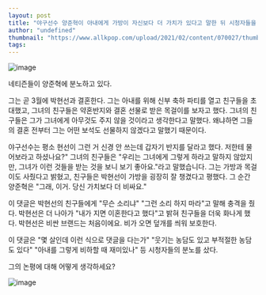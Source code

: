 ```yaml
---
layout: post
title: "야구선수 양준혁이 아내에게 가방이 자신보다 더 가치가 있다고 말한 뒤 시청자들을 분노케 한다."
author: "undefined"
thumbnail: "https://www.allkpop.com/upload/2021/02/content/070027/thumb/1612675661-20210207-yjh.jpg"
tags: 
---
```



![image](https://www.allkpop.com/upload/2021/02/content/070027/1612675661-20210207-yjh.jpg)

네티즌들이 양준혁에 분노하고 있다.

그는 곧 3월에 박현선과 결혼한다. 그는 아내를 위해 신부 축하 파티를 열고 친구들을 초대했고, 그녀의 친구들은 약혼반지와 결혼 선물로 받은 목걸이를 보자고 했다. 그녀의 친구들은 그가 그녀에게 아무것도 주지 않을 것이라고 생각한다고 말했다. 왜냐하면 그들의 결혼 전부터 그는 어떤 보석도 선물하지 않겠다고 말했기 때문이다.

야구선수는 평소 현선이 그런 거 신경 안 쓰는데 갑자기 반지를 달라고 했다. 저한테 물어보라고 하셨나요?" 그녀의 친구들은 "우리는 그녀에게 그렇게 하라고 말하지 않았지만, 그녀가 이런 것들을 받는 것을 보니 보기 좋아요."라고 말했습니다. 그는 가방과 목걸이도 사줬다고 밝혔고, 친구들은 박현선이 가방을 굉장히 잘 챙겼다고 평했다. 그 순간 양준혁은 "그래, 이거. 당신 가치보다 더 비싸요."

이 댓글은 박현선의 친구들에게 "무슨 소리냐" "그런 소리 하지 마라"고 말해 충격을 줬다. 박현선은 더 나아가 "내가 지면 이혼한다고 했다"고 밝혀 친구들을 더욱 화나게 했다. 박현선은 비싼 브랜드는 처음이에요. 비가 오면 덮개를 씌워 보호한다.

이 댓글은 "몇 살인데 이런 식으로 댓글을 다는가" "웃기는 농담도 있고 부적절한 농담도 있다" "아내를 그렇게 비하할 때 재미있나" 등 시청자들의 분노를 샀다.

그의 논평에 대해 어떻게 생각하세요?

![image](https://www.allkpop.com/upload/2021/02/content/070033/1612676019-1.jpg)